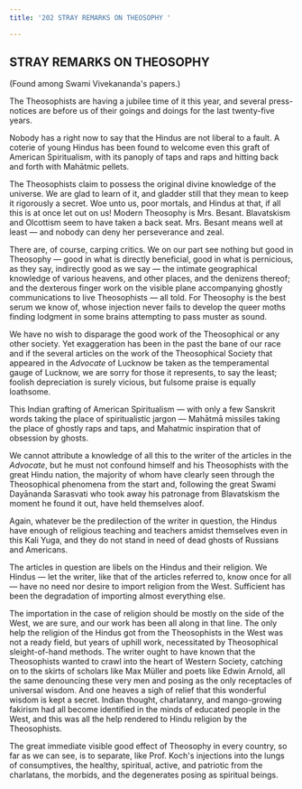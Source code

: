 ```yaml
---
title: '202 STRAY REMARKS ON THEOSOPHY '

---
```

  

## STRAY REMARKS ON THEOSOPHY

(Found among Swami Vivekananda's papers.)

The Theosophists are having a jubilee time of it this year, and several
press-notices are before us of their goings and doings for the last
twenty-five years.

Nobody has a right now to say that the Hindus are not liberal to a
fault. A coterie of young Hindus has been found to welcome even this
graft of American Spiritualism, with its panoply of taps and raps and
hitting back and forth with Mahātmic pellets.

The Theosophists claim to possess the original divine knowledge of the
universe. We are glad to learn of it, and gladder still that they mean
to keep it rigorously a secret. Woe unto us, poor mortals, and Hindus at
that, if all this is at once let out on us! Modern Theosophy is Mrs.
Besant. Blavatskism and Olcottism seem to have taken a back seat. Mrs.
Besant means well at least — and nobody can deny her perseverance and
zeal.

There are, of course, carping critics. We on our part see nothing but
good in Theosophy — good in what is directly beneficial, good in what is
pernicious, as they say, indirectly good as we say — the intimate
geographical knowledge of various heavens, and other places, and the
denizens thereof; and the dexterous finger work on the visible plane
accompanying ghostly communications to live Theosophists — all told. For
Theosophy is the best serum we know of, whose injection never fails to
develop the queer moths finding lodgment in some brains attempting to
pass muster as sound.

We have no wish to disparage the good work of the Theosophical or any
other society. Yet exaggeration has been in the past the bane of our
race and if the several articles on the work of the Theosophical Society
that appeared in the *Advocate* of Lucknow be taken as the temperamental
gauge of Lucknow, we are sorry for those it represents, to say the
least; foolish depreciation is surely vicious, but fulsome praise is
equally loathsome.

This Indian grafting of American Spiritualism — with only a few Sanskrit
words taking the place of spiritualistic jargon — Mahātmā missiles
taking the place of ghostly raps and taps, and Mahatmic inspiration that
of obsession by ghosts.

We cannot attribute a knowledge of all this to the writer of the
articles in the *Advocate*, but he must not confound himself and his
Theosophists with the great Hindu nation, the majority of whom have
clearly seen through the Theosophical phenomena from the start and,
following the great Swami Dayānanda Sarasvati who took away his
patronage from Blavatskism the moment he found it out, have held
themselves aloof.

Again, whatever be the predilection of the writer in question, the
Hindus have enough of religious teaching and teachers amidst themselves
even in this Kali Yuga, and they do not stand in need of dead ghosts of
Russians and Americans.

The articles in question are libels on the Hindus and their religion. We
Hindus — let the writer, like that of the articles referred to, know
once for all — have no need nor desire to import religion from the West.
Sufficient has been the degradation of importing almost everything else.

The importation in the case of religion should be mostly on the side of
the West, we are sure, and our work has been all along in that line. The
only help the religion of the Hindus got from the Theosophists in the
West was not a ready field, but years of uphill work, necessitated by
Theosophical sleight-of-hand methods. The writer ought to have known
that the Theosophists wanted to crawl into the heart of Western Society,
catching on to the skirts of scholars like Max Müller and poets like
Edwin Arnold, all the same denouncing these very men and posing as the
only receptacles of universal wisdom. And one heaves a sigh of relief
that this wonderful wisdom is kept a secret. Indian thought,
charlatanry, and mango-growing fakirism had all become identified in the
minds of educated people in the West, and this was all the help rendered
to Hindu religion by the Theosophists.

The great immediate visible good effect of Theosophy in every country,
so far as we can see, is to separate, like Prof. Koch's injections into
the lungs of consumptives, the healthy, spiritual, active, and patriotic
from the charlatans, the morbids, and the degenerates posing as
spiritual beings.